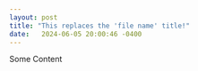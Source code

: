 ```yaml
---
layout: post
title: "This replaces the 'file name' title!"
date:   2024-06-05 20:00:46 -0400
---
```


Some Content